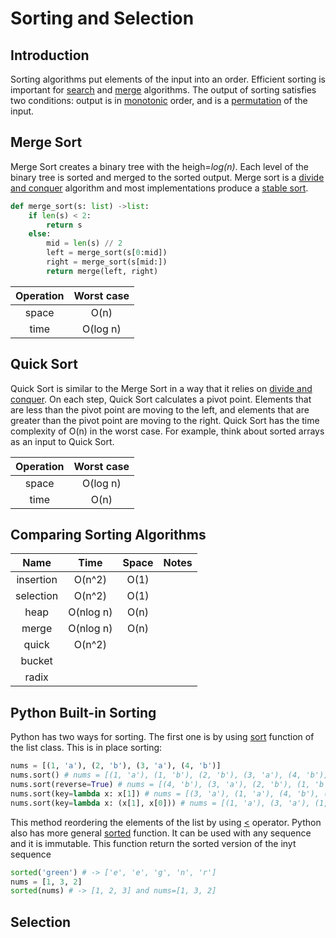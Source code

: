 # Sorting and Selection

## Introduction
Sorting algorithms put elements of the input into an order. Efficient sorting is important for [search](https://en.wikipedia.org/wiki/Search_algorithm) and [merge](https://en.wikipedia.org/wiki/Merge_algorithm) algorithms. The output of sorting satisfies two conditions: output is in [monotonic](https://en.wikipedia.org/wiki/Monotonic_function) order, and is a [permutation](https://en.wikipedia.org/wiki/Permutation) of the input.  

## Merge Sort
Merge Sort creates a binary tree with the heigh=<em>log(n)</em>. Each level of the binary tree is sorted and merged to the sorted output. Merge sort is a [divide and conquer](https://en.wikipedia.org/wiki/Divide-and-conquer_algorithm) algorithm and most implementations produce a [stable sort](https://en.wikipedia.org/wiki/Sorting_algorithm#Stability).
```Python
def merge_sort(s: list) ->list:
    if len(s) < 2:
        return s
    else:
        mid = len(s) // 2
        left = merge_sort(s[0:mid])
        right = merge_sort(s[mid:])
        return merge(left, right)
``` 
| Operation | Worst case |      
| :-------: | :--------: |
| space     | O(n)       |
| time      | O(log n)   |


## Quick Sort
Quick Sort is similar to the Merge Sort in a way that it relies on [divide and conquer](https://en.wikipedia.org/wiki/Divide-and-conquer_algorithm). On each step, Quick Sort calculates a pivot point. Elements that are less than the pivot point are moving to the left, and elements that are greater than the pivot point are moving to the right. Quick Sort has the time complexity of O(n) in the worst case. For example, think about sorted arrays as an input to Quick Sort. 

| Operation | Worst case |      
| :-------: | :--------: |
| space     | O(log n)   |
| time      | O(n)       |


## Comparing Sorting Algorithms

| Name      | Time      | Space   | Notes                                     |
| :-------: | :-------: | :-----: | :---------------------------------------: |
| insertion | O(n^2)    | O(1)    |                                           |
| selection | O(n^2)    | O(1)    |                                           |
| heap      | O(nlog n) | O(n)    |                                           |
| merge     | O(nlog n) | O(n)    |                                           |
| quick     | O(n^2)    |         |                                           |
| bucket    |           |         |                                           |
| radix     |           |         |                                           |


## Python Built-in Sorting
Python has two ways for sorting. The first one is by using [sort](https://docs.python.org/3/tutorial/datastructures.html) function of the list class. This is in place sorting:
```Python
nums = [(1, 'a'), (2, 'b'), (3, 'a'), (4, 'b')]
nums.sort() # nums = [(1, 'a'), (1, 'b'), (2, 'b'), (3, 'a'), (4, 'b')]
nums.sort(reverse=True) # nums = [(4, 'b'), (3, 'a'), (2, 'b'), (1, 'b'), (1, 'a')]
nums.sort(key=lambda x: x[1]) # nums = [(3, 'a'), (1, 'a'), (4, 'b'), (2, 'b'), (1, 'b')]
nums.sort(key=lambda x: (x[1], x[0])) # nums = [(1, 'a'), (3, 'a'), (1, 'b'), (2, 'b'), (4, 'b')]
```
This method reordering the elements of the list by using [<](https://docs.python.org/3/library/operator.html) operator. Python also has more general [sorted](https://docs.python.org/3/howto/sorting.html) function. It can be used with any sequence and it is immutable. This function return the sorted version of the inyt sequence
```Python
sorted('green') # -> ['e', 'e', 'g', 'n', 'r']
nums = [1, 3, 2]
sorted(nums) # -> [1, 2, 3] and nums=[1, 3, 2]
```

## Selection